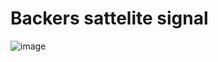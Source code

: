 # Backers sattelite signal
![image](https://user-images.githubusercontent.com/94857119/168809953-81f359eb-7cbf-43c6-a7a6-939b20347900.png)
